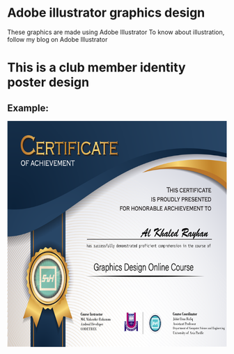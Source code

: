 # Adobe illustrator graphics design
 These graphics are made using Adobe Illustrator  To know about illustration, follow my blog on Adobe Illustrator


# This is a club member identity poster design

## Example:

<img src="https://raw.githubusercontent.com/Rayhan1996/Adobe-illustrator-graphics-design/main/SnH%20graphics%20design%20certificate/AL%20KHALED%20RAYHAN.png" width="720" height="520" />
